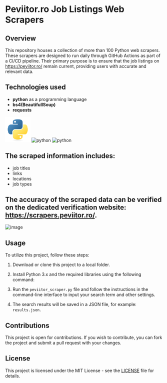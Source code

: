 
# Peviitor.ro Job Listings Web Scrapers

## Overview
This repository houses a collection of more than 100 Python web scrapers. These scrapers are designed to run daily through GitHub Actions as part of a CI/CD pipeline. Their primary purpose is to ensure that the job listings on https://peviitor.ro/ remain current, providing users with accurate and relevant data.

## Technologies used

- **python** as a programming language
- **bs4(BeautifullSoup)**
- **requests**
 
<p align="left"> <img src="https://raw.githubusercontent.com/devicons/devicon/master/icons/python/python-original.svg" alt="python" width="80" height="80"/> <img src="https://funthon.files.wordpress.com/2017/05/bs.png?w=772" alt="python" width="120" height="80"/> <img src="https://upload.wikimedia.org/wikipedia/commons/thumb/a/aa/Requests_Python_Logo.png/467px-Requests_Python_Logo.png" alt="python" width="80" height="80"/></a> <a target="_blank" rel="noreferrer"></a> </p>
  
## The scraped information includes:
- job titles
- links
- locations
- job types

## The accuracy of the scraped data can be verified on the dedicated verification website: https://scrapers.peviitor.ro/.

![image](https://github.com/peviitor-ro/Scrapers_Cristi_Olteanu/assets/142798921/293710e1-0e59-4f6c-b933-ffd7d49fc300)


## Usage

To utilize this project, follow these steps:

1. Download or clone this project to a local folder.

2. Install Python 3.x and the required libraries using the following command:

3. Run the `peviitor_scraper.py` file and follow the instructions in the command-line interface to input your search term and other settings.

4. The search results will be saved in a JSON file, for example: `results.json`.

## Contributions

This project is open for contributions. If you wish to contribute, you can fork the project and submit a pull request with your changes.

## License

This project is licensed under the MIT License - see the [LICENSE](LICENSE) file for details.
